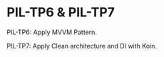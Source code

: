 # PIL-TP6 & PIL-TP7
PIL-TP6: Apply MVVM Pattern.

PIL-TP7: Apply Clean architecture and DI with Koin.
